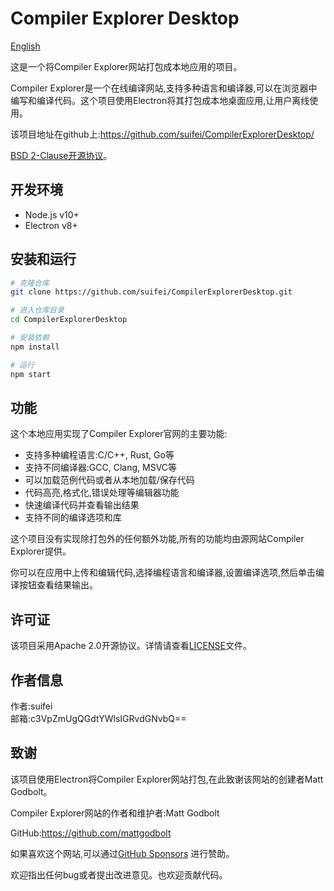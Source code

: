 # Compiler Explorer Desktop

[English](README.md)

这是一个将Compiler Explorer网站打包成本地应用的项目。

Compiler Explorer是一个在线编译网站,支持多种语言和编译器,可以在浏览器中编写和编译代码。这个项目使用Electron将其打包成本地桌面应用,让用户离线使用。

该项目地址在github上:https://github.com/suifei/CompilerExplorerDesktop/ 

[BSD 2-Clause开源协议](LICENSE)。

## 开发环境

- Node.js v10+
- Electron v8+  

## 安装和运行  

```bash
# 克隆仓库   
git clone https://github.com/suifei/CompilerExplorerDesktop.git    

# 进入仓库目录   
cd CompilerExplorerDesktop     

# 安装依赖  
npm install  

# 运行   
npm start  
```

## 功能  

这个本地应用实现了Compiler Explorer官网的主要功能:   

 - 支持多种编程语言:C/C++, Rust, Go等 
 - 支持不同编译器:GCC, Clang, MSVC等    
 - 可以加载范例代码或者从本地加载/保存代码  
 - 代码高亮,格式化,错误处理等编辑器功能  
 - 快速编译代码并查看输出结果  
 - 支持不同的编译选项和库     

这个项目没有实现除打包外的任何额外功能,所有的功能均由源网站Compiler Explorer提供。  

你可以在应用中上传和编辑代码,选择编程语言和编译器,设置编译选项,然后单击编译按钮查看结果输出。   

## 许可证

该项目采用Apache 2.0开源协议。详情请查看[LICENSE](LICENSE)文件。

## 作者信息 

作者:suifei   
邮箱:c3VpZmUgQGdtYWlsIGRvdGNvbQ==

## 致谢 

该项目使用Electron将Compiler Explorer网站打包,在此致谢该网站的创建者Matt Godbolt。  

Compiler Explorer网站的作者和维护者:Matt Godbolt

GitHub:https://github.com/mattgodbolt 

如果喜欢这个网站,可以通过[GitHub Sponsors](https://github.com/sponsors/mattgodbolt) 进行赞助。

欢迎指出任何bug或者提出改进意见。也欢迎贡献代码。 
